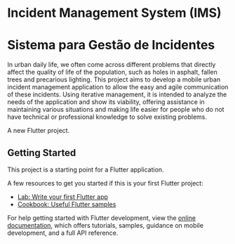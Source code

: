 # Incident Management System (IMS)
# Sistema para Gestão de Incidentes

In urban daily life, we often come across different problems that directly affect the quality of life of the population, such as holes in asphalt, fallen trees and precarious lighting. This project aims to develop a mobile urban incident management application to allow the easy and agile communication of these incidents. Using iterative management, it is intended to analyze the needs of the application and show its viability, offering assistance in maintaining various situations and making life easier for people who do not have technical or professional knowledge to solve existing problems.

A new Flutter project.

## Getting Started

This project is a starting point for a Flutter application.

A few resources to get you started if this is your first Flutter project:

- [Lab: Write your first Flutter app](https://docs.flutter.dev/get-started/codelab)
- [Cookbook: Useful Flutter samples](https://docs.flutter.dev/cookbook)

For help getting started with Flutter development, view the
[online documentation](https://docs.flutter.dev/), which offers tutorials,
samples, guidance on mobile development, and a full API reference.
